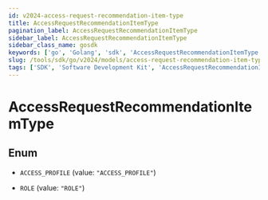 ```yaml
---
id: v2024-access-request-recommendation-item-type
title: AccessRequestRecommendationItemType
pagination_label: AccessRequestRecommendationItemType
sidebar_label: AccessRequestRecommendationItemType
sidebar_class_name: gosdk
keywords: ['go', 'Golang', 'sdk', 'AccessRequestRecommendationItemType', 'V2024AccessRequestRecommendationItemType'] 
slug: /tools/sdk/go/v2024/models/access-request-recommendation-item-type
tags: ['SDK', 'Software Development Kit', 'AccessRequestRecommendationItemType', 'V2024AccessRequestRecommendationItemType']
---
```


# AccessRequestRecommendationItemType

## Enum


* `ACCESS_PROFILE` (value: `"ACCESS_PROFILE"`)

* `ROLE` (value: `"ROLE"`)


